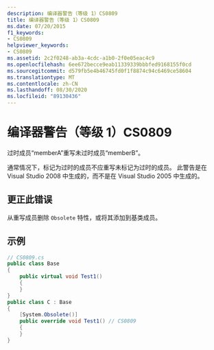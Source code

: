 ```yaml
---
description: 编译器警告（等级 1）CS0809
title: 编译器警告（等级 1）CS0809
ms.date: 07/20/2015
f1_keywords:
- CS0809
helpviewer_keywords:
- CS0809
ms.assetid: 2c2f0248-ab3a-4cdc-a1b0-2f0e05eac4c9
ms.openlocfilehash: 6ee672becce9eab11339339bbbfed9168155f0cd
ms.sourcegitcommit: d579fb5e4b46745fd0f1f8874c94c6469ce58604
ms.translationtype: MT
ms.contentlocale: zh-CN
ms.lasthandoff: 08/30/2020
ms.locfileid: "89130436"
---
```

# <a name="compiler-warning-level-1-cs0809"></a>编译器警告（等级 1）CS0809

过时成员“memberA”重写未过时成员“memberB”。

通常情况下，标记为过时的成员不应重写未标记为过时的成员。 此警告是在 Visual Studio 2008 中生成的，而不是在 Visual Studio 2005 中生成的。

## <a name="to-correct-this-error"></a>更正此错误

从重写成员删除 `Obsolete` 特性，或将其添加到基类成员。

## <a name="example"></a>示例

```csharp
// CS0809.cs
public class Base
{
    public virtual void Test1()
    {
    }
}
public class C : Base
{
    [System.Obsolete()]
    public override void Test1() // CS0809
    {
    }
}
```
